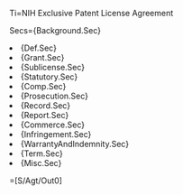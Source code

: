 Ti=NIH Exclusive Patent License Agreement

Secs={Background.Sec}<li>{Def.Sec}<li>{Grant.Sec}<li>{Sublicense.Sec}<li>{Statutory.Sec}<li>{Comp.Sec}<li>{Prosecution.Sec}<li>{Record.Sec}<li>{Report.Sec}<li>{Commerce.Sec}<li>{Infringement.Sec}<li>{WarrantyAndIndemnity.Sec}<li>{Term.Sec}<li>{Misc.Sec}

=[S/Agt/Out0]